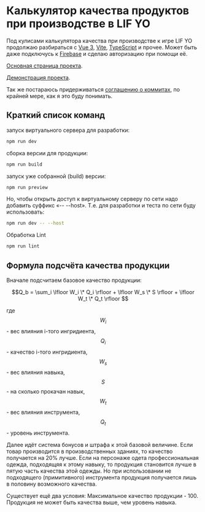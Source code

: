 # Калькулятор качества продуктов при производстве в LIF YO
Под кулисами калькулятора качества при производстве к игре LIF YO продолжаю разбираться с [Vue 3](https://vuejs.org/), [Vite](https://vitejs.dev/), [TypeScript](https://www.typescriptlang.org) и прочее. Может быть даже подключусь к [Firebase](https://firebase.google.com/) и сделаю авторизацию при помощи её.

[Основная страница проекта](https://laboratorynotices.wordpress.com/2023/08/24/vue-3-%d0%ba%d0%b0%d0%bb%d1%8c%d0%ba%d1%83%d0%bb%d1%8f%d1%82%d0%be%d1%80-%d0%ba%d0%b0%d1%87%d0%b5%d1%81%d1%82%d0%b2%d0%b0-%d0%bf%d1%80%d0%be%d0%b8%d0%b7%d0%b2%d0%be%d0%b4%d1%81%d1%82%d0%b2%d0%b0/).

[Демонстрация проекта](https://laboratorynotices.github.io/Vue-LIF-YO-Calculator/).

Так же постараюсь придерживаться [соглашению о коммитах](https://www.conventionalcommits.org), по крайней мере, как я это буду понимать.

## Краткий список команд

запуск виртуального сервера для разработки:
```sh
npm run dev
```

сборка версии для продукции:
```sh
npm run build
```

запуск уже собранной (build) версии:
```sh
npm run preview
```

Но, чтобы открыть доступ к виртуальному серверу по сети надо добавить суффикс «-- --host». Т.е. для разработки и теста по сети буду использовать:

```sh
npm run dev -- --host
```

Обработка Lint
```sh
npm run lint
```

## Формула подсчёта качества продукции

Вначале подсчитаем базовое качество продукции:

$$Q_b =
\sum_i \lfloor W_i \* Q_i \rfloor +
\lfloor W_s \* S \rfloor +
\lfloor W_t \* Q_t \rfloor $$

где $$W_i$$ - вес влияния i-того ингридиента, $$Q_i$$ - качество i-того ингридиента, $$W_s$$ - вес влияния навыка, $$S$$ - на сколько прокачан навык, $$W_t$$ - вес влияния инструмента, $$Q_t$$ - уровень инструмента.

Далее идёт система бонусов и штрафа к этой базовой величине.
Если товар производится в производственных зданиях, то качество получается на 20% лучше.
Если на персонаже одета профессиональная одежда, подходящяя к этому навыку, то продукция становится лучше в пятую часть качества этой одежды.
Но при использовании не подходящего  (примитивного) инструмента продукция получается лишь в половину возможного качества.

Существует ещё два условия:
Максимальное качество продукции - 100.
Продукция не может быть качества выше, чем уровень навыка.
